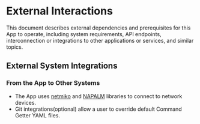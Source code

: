 # External Interactions

This document describes external dependencies and prerequisites for this App to operate, including system requirements, API endpoints, interconnection or integrations to other applications or services, and similar topics.

## External System Integrations

### From the App to Other Systems

- The App uses [netmiko](https://github.com/ktbyers/netmiko) and [NAPALM](https://napalm.readthedocs.io/en/latest/) libraries to connect to network devices. 
- Git integrations(optional) allow a user to override default Command Getter YAML files.
